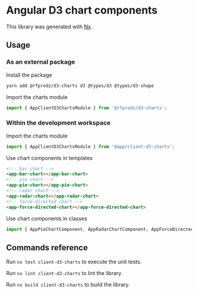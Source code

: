 # Angular D3 chart components

This library was generated with [Nx](https://nx.dev).

## Usage

### As an external package

Install the package

```bash
yarn add @rfprodz/d3-charts d3 @types/d3 @types/d3-shape
```

Import the charts module

```typescript
import { AppClientD3ChartsModule } from '@rfprodz/d3-charts';
```

### Within the development workspace

Import the charts module

```typescript
import { AppClientD3ChartsModule } from '@app/client-d3-charts';
```

Use chart components in templates

```html
<!-- bar chart -->
<app-bar-chart></app-bar-chart>
<!-- pie chart -->
<app-pie-chart></app-pie-chart>
<!-- radar chart -->
<app-radar-chart></app-radar-chart>
<!-- force-directed chart -->
<app-force-directed-chart></app-force-directed-chart>
```

Use chart components in classes

```typescript
import { AppPieChartComponent, AppRadarChartComponent, AppForceDirectedChartComponent, AppBarChartComponent } from '@rfprodz/d3-charts';
```

## Commands reference

Run `nx test client-d3-charts` to execute the unit tests.

Run `nx lint client-d3-charts` to lint the library.

Run `nx build client-d3-charts` to build the library.
